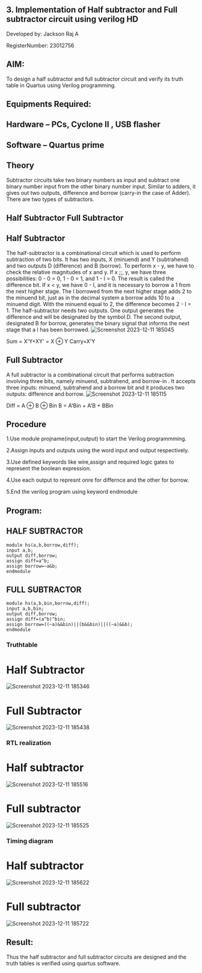 
## 3. Implementation of Half subtractor and Full subtractor circuit using verilog HD

Developed by: Jackson Raj A

RegisterNumber:  23012756
## AIM:
To design a half subtractor and full subtractor circuit and verify its truth table in Quartus using Verilog programming.

## Equipments Required:
## Hardware – PCs, Cyclone II , USB flasher
## Software – Quartus prime
## Theory
Subtractor circuits take two binary numbers as input and subtract one binary number input from the other binary number input. Similar to adders, it gives out two outputs, difference and borrow (carry-in the case of Adder). There are two types of subtractors.

## Half Subtractor Full Subtractor
## Half Subtractor
The half-subtractor is a combinational circuit which is used to perform subtraction of two bits. It has two inputs, X (minuend) and Y (subtrahend) and two outputs D (difference) and B (borrow). To perform x - y, we have to check the relative magnitudes of x and y. If x ;;, y, we have three possibilities: 0 - 0 = 0, 1 - 0 = 1, and 1 - I = 0. The result is called the difference bit. If x < y, we have 0 - I, and it is necessary to borrow a 1 from the next higher stage. The I borrowed from the next higher stage adds 2 to the minuend bit, just as in the decimal system a borrow adds 10 to a minuend digit. With the minuend equal to 2, the difference becomes 2 - I = 1. The half-subtractor needs two outputs. One output generates the difference and will be designated by the symbol D. The second output, designated B for borrow, generates the binary signal that informs the next stage that a I has been borrowed.
![Screenshot 2023-12-11 185045](https://github.com/mounika2005/Experiment--03-Half-Subtractor-and-Full-subtractor/assets/145633112/e7b5a0d5-3416-4d90-bf7a-da2d5117509c)


Sum = X'Y+XY' = X ⊕ Y
Carry=X'Y

## Full Subtractor
A full subtractor is a combinational circuit that performs subtraction involving three bits, namely minuend, subtrahend, and borrow-in . It accepts three inputs: minuend, subtrahend and a borrow bit and it produces two outputs: difference and borrow. 
![Screenshot 2023-12-11 185115](https://github.com/mounika2005/Experiment--03-Half-Subtractor-and-Full-subtractor/assets/145633112/a6cd7daf-744a-41ec-bf31-b7836c3c9e35)


Diff = A ⊕ B ⊕ Bin B = A'Bin + A'B + BBin

## Procedure

1.Use module projname(input,output) to start the Verilog programmming.

2.Assign inputs and outputs using the word input and output respectively.

3.Use defined keywords like wire,assign and required logic gates to represent the boolean expression.

4.Use each output to represnt onre for differnce and the other for borrow.

5.End the verilog program using keyword endmodule


## Program:
## HALF SUBTRACTOR
```
module hs(a,b,borrow,diff);
input a,b;
output diff,borrow;
assign diff=a^b;
assign borrow=~a&b;
endmodule
```
## FULL SUBTRACTOR
```
module hs(a,b,bin,borrow,diff);
input a,b,bin;
output diff,borrow;
assign diff=(a^b)^bin;
assign borrow=((~a)&&bin)||(b&&bin)||((~a)&&b);
endmodule
```
### Truthtable
# Half Subtractor
![Screenshot 2023-12-11 185346](https://github.com/mounika2005/Experiment--03-Half-Subtractor-and-Full-subtractor/assets/145633112/7f28de09-71d5-4288-9bbb-0f0a4a032ba3)
# Full Subtractor
![Screenshot 2023-12-11 185438](https://github.com/mounika2005/Experiment--03-Half-Subtractor-and-Full-subtractor/assets/145633112/a79550a3-8864-4e2f-b255-476a67bf7aaa)

###  RTL realization
# Half subtractor
![Screenshot 2023-12-11 185516](https://github.com/mounika2005/Experiment--03-Half-Subtractor-and-Full-subtractor/assets/145633112/4222ecd0-f2bc-4aab-ad2d-d050cb75daab)
# Full subtractor
![Screenshot 2023-12-11 185525](https://github.com/mounika2005/Experiment--03-Half-Subtractor-and-Full-subtractor/assets/145633112/e1752a58-46f3-4df2-af5f-01002261a62b)


### Timing diagram 
# Half subtractor
![Screenshot 2023-12-11 185622](https://github.com/mounika2005/Experiment--03-Half-Subtractor-and-Full-subtractor/assets/145633112/b697b725-5320-4ee5-ba56-c49ba423bdc5)
# Full subtractor
![Screenshot 2023-12-11 185722](https://github.com/mounika2005/Experiment--03-Half-Subtractor-and-Full-subtractor/assets/145633112/25b35abf-266f-4a35-83ed-11485b40217d)

## Result:
Thus the half subtractor and full subtractor circuits are designed and the truth tables is verified using quartus software.
